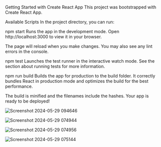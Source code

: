 Getting Started with Create React App
This project was bootstrapped with Create React App.

Available Scripts
In the project directory, you can run:

npm start
Runs the app in the development mode.
Open http://localhost:3000 to view it in your browser.

The page will reload when you make changes.
You may also see any lint errors in the console.

npm test
Launches the test runner in the interactive watch mode.
See the section about running tests for more information.

npm run build
Builds the app for production to the build folder.
It correctly bundles React in production mode and optimizes the build for the best performance.

The build is minified and the filenames include the hashes.
Your app is ready to be deployed!


![Screenshot 2024-05-29 094646](https://github.com/thanveer21cs52/nexus-project2/assets/156982649/f2994756-11b2-43a2-ad78-ee615e416aec)

![Screenshot 2024-05-29 074944](https://github.com/thanveer21cs52/nexus-project2/assets/156982649/1c441fc9-061f-4d10-b117-6135d200794a)

![Screenshot 2024-05-29 074956](https://github.com/thanveer21cs52/nexus-project2/assets/156982649/ac0c56d9-2faf-4517-8470-8eb93da13138)

![Screenshot 2024-05-29 075144](https://github.com/thanveer21cs52/nexus-project2/assets/156982649/814048c0-5c8c-4d2e-a629-95cf9e26287a)

